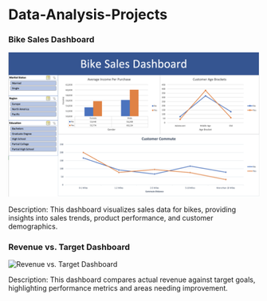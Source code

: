 # Data-Analysis-Projects

### Bike Sales Dashboard

![Bike Sales Dashboard](Excel/Bike-Sales-Dashboard/BikeSalesImage.png)

Description: This dashboard visualizes sales data for bikes, providing insights into sales trends, product performance, and customer demographics.

### Revenue vs. Target Dashboard

![Revenue vs. Target Dashboard](Excel/Bike-Sales-Dashboard/RevenueVrsTargetImage.png)

Description: This dashboard compares actual revenue against target goals, highlighting performance metrics and areas needing improvement.
